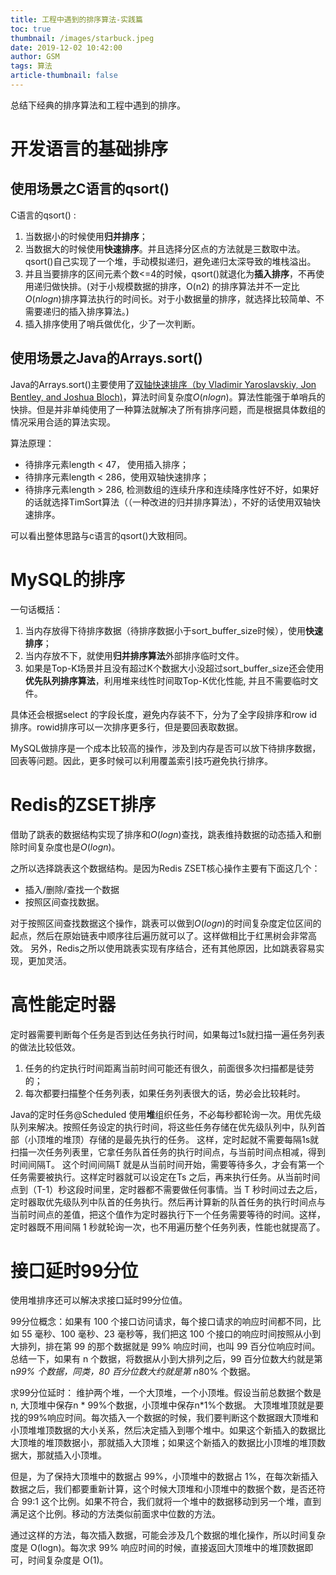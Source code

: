 ```yaml
---
title: 工程中遇到的排序算法-实践篇
toc: true
thumbnail: /images/starbuck.jpeg
date: 2019-12-02 10:42:00
author: GSM 
tags: 算法
article-thumbnail: false
---
```

总结下经典的排序算法和工程中遇到的排序。
<!--more-->

# 开发语言的基础排序
## 使用场景之C语言的qsort()
C语言的qsort() : 
1. 当数据小的时候使用**归并排序**；
2. 当数据大的时候使用**快速排序**。并且选择分区点的方法就是三数取中法。qsort()自己实现了一个堆，手动模拟递归，避免递归太深导致的堆栈溢出。
3. 并且当要排序的区间元素个数<=4的时候，qsort()就退化为**插入排序**，不再使用递归做快排。(对于小规模数据的排序，O(n2) 的排序算法并不一定比 $O(nlogn)$排序算法执行的时间长。对于小数据量的排序，就选择比较简单、不需要递归的插入排序算法。)
4. 插入排序使用了哨兵做优化，少了一次判断。

## 使用场景之Java的Arrays.sort()
Java的Arrays.sort()主要使用了[双轴快速排序（by Vladimir Yaroslavskiy, Jon Bentley, and Joshua Bloch)](https://www.cnblogs.com/nullzx/p/5880191.html)，算法时间复杂度$O(nlogn)$。算法性能强于单哨兵的快排。但是并非单纯使用了一种算法就解决了所有排序问题，而是根据具体数组的情况采用合适的算法实现。

算法原理：
- 待排序元素length < 47， 使用插入排序；
- 待排序元素length < 286，使用双轴快速排序；
- 待排序元素length > 286, 检测数组的连续升序和连续降序性好不好，如果好的话就选择TimSort算法（（一种改进的归并排序算法），不好的话使用双轴快速排序。

可以看出整体思路与c语言的qsort()大致相同。

# MySQL的排序
一句话概括：

1. 当内存放得下待排序数据（待排序数据小于sort_buffer_size时候），使用**快速排序**；
2. 当内存放不下，就使用**归并排序算法**外部排序临时文件。
3. 如果是Top-K场景并且没有超过K个数据大小没超过sort_buffer_size还会使用**优先队列排序算法**，利用堆来线性时间取Top-K优化性能, 并且不需要临时文件。

具体还会根据select 的字段长度，避免内存装不下，分为了全字段排序和row id排序。rowid排序可以一次排序更多行，但是要回表取数据。

MySQL做排序是一个成本比较高的操作，涉及到内存是否可以放下待排序数据，回表等问题。因此，更多时候可以利用覆盖索引技巧避免执行排序。

# Redis的ZSET排序
借助了跳表的数据结构实现了排序和$O(logn)$查找，跳表维持数据的动态插入和删除时间复杂度也是$O(logn)$。


之所以选择跳表这个数据结构。是因为Redis ZSET核心操作主要有下面这几个：

- 插入/删除/查找一个数据
- 按照区间查找数据。

对于按照区间查找数据这个操作，跳表可以做到$O(logn)$的时间复杂度定位区间的起点，然后在原始链表中顺序往后遍历就可以了。这样做相比于红黑树会非常高效。
另外，Redis之所以使用跳表实现有序结合，还有其他原因，比如跳表容易实现，更加灵活。

# 高性能定时器
定时器需要判断每个任务是否到达任务执行时间，如果每过1s就扫描一遍任务列表的做法比较低效。
1. 任务的约定执行时间距离当前时间可能还有很久，前面很多次扫描都是徒劳的；
2. 每次都要扫描整个任务列表，如果任务列表很大的话，势必会比较耗时。

Java的定时任务@Scheduled 使用**堆**组织任务，不必每秒都轮询一次。用优先级队列来解决。按照任务设定的执行时间，将这些任务存储在优先级队列中，队列首部（小顶堆的堆顶）存储的是最先执行的任务。
这样，定时起就不需要每隔1s就扫描一次任务列表里，它拿任务队首任务的执行时间点，与当前时间点相减，得到时间间隔T。 这个时间间隔T 就是从当前时间开始，需要等待多久，才会有第一个任务需要被执行。这样定时器就可以设定在Ts 之后，再来执行任务。从当前时间点到（T-1）秒这段时间里，定时器都不需要做任何事情。当 T 秒时间过去之后，定时器取优先级队列中队首的任务执行。然后再计算新的队首任务的执行时间点与当前时间点的差值，把这个值作为定时器执行下一个任务需要等待的时间。这样，定时器既不用间隔 1 秒就轮询一次，也不用遍历整个任务列表，性能也就提高了。

# 接口延时99分位
使用堆排序还可以解决求接口延时99分位值。

99分位概念：如果有 100 个接口访问请求，每个接口请求的响应时间都不同，比如 55 毫秒、100 毫秒、23 毫秒等，我们把这 100 个接口的响应时间按照从小到大排列，排在第 99 的那个数据就是 99% 响应时间，也叫 99 百分位响应时间。总结一下，如果有 n 个数据，将数据从小到大排列之后，99 百分位数大约就是第 n*99% 个数据，同类，80 百分位数大约就是第 n*80% 个数据。

求99分位延时： 
维护两个堆，一个大顶堆，一个小顶堆。假设当前总数据个数是n, 大顶堆中保存n * 99%个数据，小顶堆中保存n*1%个数据。 大顶堆堆顶就是要找的99%响应时间。每次插入一个数据的时候，我们要判断这个数据跟大顶堆和小顶堆堆顶数据的大小关系，然后决定插入到哪个堆中。如果这个新插入的数据比大顶堆的堆顶数据小，那就插入大顶堆；如果这个新插入的数据比小顶堆的堆顶数据大，那就插入小顶堆。 

但是，为了保持大顶堆中的数据占 99%，小顶堆中的数据占 1%，在每次新插入数据之后，我们都要重新计算，这个时候大顶堆和小顶堆中的数据个数，是否还符合 99:1 这个比例。如果不符合，我们就将一个堆中的数据移动到另一个堆，直到满足这个比例。移动的方法类似前面求中位数的方法。

通过这样的方法，每次插入数据，可能会涉及几个数据的堆化操作，所以时间复杂度是 O(logn)。每次求 99% 响应时间的时候，直接返回大顶堆中的堆顶数据即可，时间复杂度是 O(1)。





















